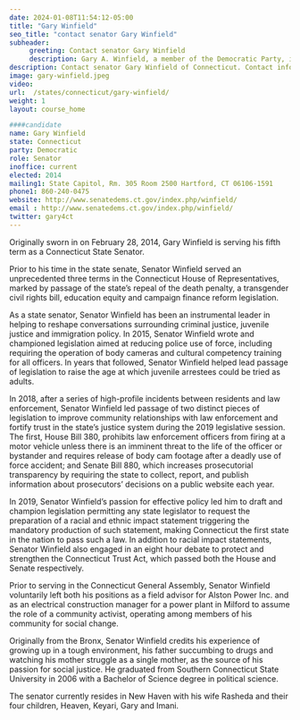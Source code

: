 ```yaml
---
date: 2024-01-08T11:54:12-05:00
title: "Gary Winfield"
seo_title: "contact senator Gary Winfield"
subheader:
     greeting: Contact senator Gary Winfield
     description: Gary A. Winfield, a member of the Democratic Party, is an American politician hailing from Connecticut. Currently, he holds office in the Connecticut State Senate, representing the 10th district.
description: Contact senator Gary Winfield of Connecticut. Contact information for Gary Winfield includes email address, phone number, and mailing address.
image: gary-winfield.jpeg
video:
url:  /states/connecticut/gary-winfield/
weight: 1
layout: course_home

####candidate
name: Gary Winfield
state: Connecticut
party: Democratic
role: Senator
inoffice: current
elected: 2014
mailing1: State Capitol, Rm. 305 Room 2500 Hartford, CT 06106-1591
phone1: 860-240-0475
website: http://www.senatedems.ct.gov/index.php/winfield/
email : http://www.senatedems.ct.gov/index.php/winfield/
twitter: gary4ct
---
```


Originally sworn in on February 28, 2014, Gary Winfield is serving his fifth term as a Connecticut State Senator.

Prior to his time in the state senate, Senator Winfield served an unprecedented three terms in the Connecticut House of Representatives, marked by passage of the state’s repeal of the death penalty, a transgender civil rights bill, education equity and campaign finance reform legislation.

As a state senator, Senator Winfield has been an instrumental leader in helping to reshape conversations surrounding criminal justice, juvenile justice and immigration policy. In 2015, Senator Winfield wrote and championed legislation aimed at reducing police use of force, including requiring the operation of body cameras and cultural competency training for all officers. In years that followed, Senator Winfield helped lead passage of legislation to raise the age at which juvenile arrestees could be tried as adults.

In 2018, after a series of high-profile incidents between residents and law enforcement, Senator Winfield led passage of two distinct pieces of legislation to improve community relationships with law enforcement and fortify trust in the state’s justice system during the 2019 legislative session. The first, House Bill 380, prohibits law enforcement officers from firing at a motor vehicle unless there is an imminent threat to the life of the officer or bystander and requires release of body cam footage after a deadly use of force accident; and Senate Bill 880, which increases prosecutorial transparency by requiring the state to collect, report, and publish information about prosecutors’ decisions on a public website each year.

In 2019, Senator Winfield’s passion for effective policy led him to draft and champion legislation permitting any state legislator to request the preparation of a racial and ethnic impact statement triggering the mandatory production of such statement, making Connecticut the first state in the nation to pass such a law. In addition to racial impact statements, Senator Winfield also engaged in an eight hour debate to protect and strengthen the Connecticut Trust Act, which passed both the House and Senate respectively.

Prior to serving in the Connecticut General Assembly, Senator Winfield voluntarily left both his positions as a field advisor for Alston Power Inc. and as an electrical construction manager for a power plant in Milford to assume the role of a community activist, operating among members of his community for social change.

Originally from the Bronx, Senator Winfield credits his experience of growing up in a tough environment, his father succumbing to drugs and watching his mother struggle as a single mother, as the source of his passion for social justice. He graduated from Southern Connecticut State University in 2006 with a Bachelor of Science degree in political science.

The senator currently resides in New Haven with his wife Rasheda and their four children, Heaven, Keyari, Gary and Imani.

